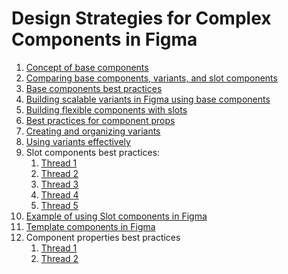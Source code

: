 # Design Strategies for Complex Components in Figma

1. [Concept of base components](https://medium.com/timeless/concept-of-base-components-1215ac71e88c)
2. [Comparing base components, variants, and slot components](https://www.figma.com/community/file/1059969965206286524)
3. [Base components best practices](https://www.figma.com/community/file/1014940662898686749)
4. [Building scalable variants in Figma using base components](https://youtu.be/Im2Eg-m688Y)
5. [Building flexible components with slots](https://www.figma.com/community/file/969234311094210750)
6. [Best practices for component props](https://twitter.com/Ridderingand/status/1544712832683425792)
7. [Creating and organizing variants](https://www.figma.com/best-practices/creating-and-organizing-variants/)
8. [Using variants effectively](https://www.figma.com/best-practices/creating-and-organizing-variants/using-variants-effectively/)
9. Slot components best practices:
   1.  [Thread 1]() 
   2.  [Thread 2]()
   3.  [Thread 3]()
   4.  [Thread 4]()
   5.  [Thread 5]()
10. [Example of using Slot components in Figma]()
11. [Template components in Figma]()
12. Component properties best practices
    1.  [Thread 1]()
    2.  [Thread 2]()